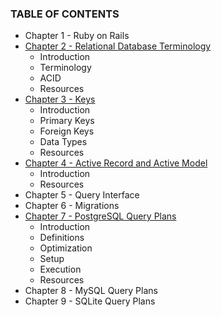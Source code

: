 ### TABLE OF CONTENTS

* Chapter 1 - Ruby on Rails
* [Chapter 2 - Relational Database Terminology](030-chapter-02.md)
  * Introduction
  * Terminology
  * ACID
  * Resources
* [Chapter 3 - Keys](040-chapter-03.md)
  * Introduction
  * Primary Keys
  * Foreign Keys
  * Data Types
  * Resources
* [Chapter 4 - Active Record and Active Model](050-chapter-04.md)
  * Introduction
  * Resources
* Chapter 5 - Query Interface
* Chapter 6 - Migrations
* [Chapter 7 - PostgreSQL Query Plans](080-chapter-07.md)
  * Introduction
  * Definitions
  * Optimization
  * Setup
  * Execution
  * Resources
* Chapter 8 - MySQL Query Plans
* Chapter 9 - SQLite Query Plans
